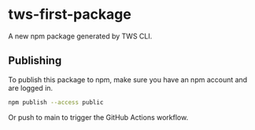 # tws-first-package

A new npm package generated by TWS CLI.

## Publishing

To publish this package to npm, make sure you have an npm account and are logged in.

```sh
npm publish --access public
```

Or push to main to trigger the GitHub Actions workflow.
